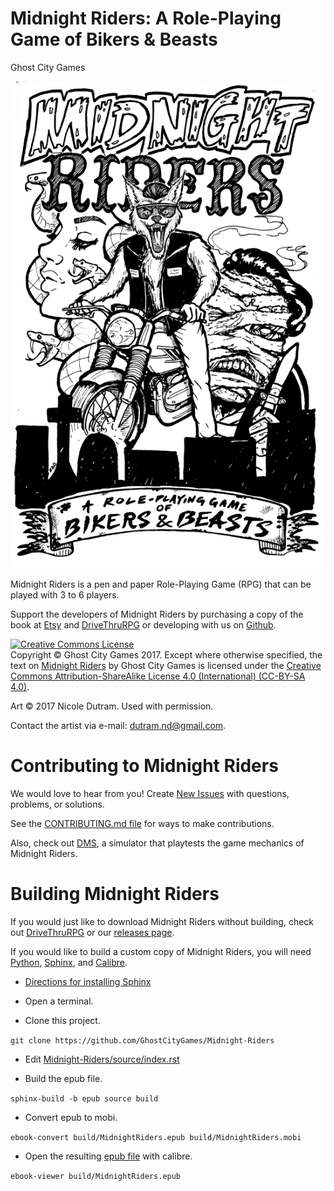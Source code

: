 # Midnight Riders: A Role-Playing Game of Bikers & Beasts

Ghost City Games

![Screenshot](https://github.com/GhostCityGames/Midnight-Riders/blob/master/source/_static/mr-cover.png?raw=true "Midnight Riders Cover")

Midnight Riders is a pen and paper Role-Playing Game (RPG) that can be played with 3 to 6 players.

Support the developers of Midnight Riders by purchasing a copy of the book at [Etsy](https://www.etsy.com/listing/576575261/midnight-riders-role-playing-game)
and [DriveThruRPG](http://www.drivethrurpg.com/product/225714/Midnight-Riders)
or developing with us on [Github](https://github.com/GhostCityGames/Midnight-Riders).

<a rel="license" href="http://creativecommons.org/licenses/by-sa/4.0/"><img alt="Creative Commons License" style="border-width:0" src="https://i.creativecommons.org/l/by-sa/4.0/88x31.png" /></a><br>Copyright © Ghost City Games 2017.  Except where otherwise specified, the text on <a href="https://github.com/GhostCityGames/Midnight-Riders">Midnight Riders</a> by Ghost City Games is licensed under the <a href="https://creativecommons.org/licenses/by-sa/4.0/">Creative Commons Attribution-ShareAlike License 4.0 (International) (CC-BY-SA 4.0)</a>.

Art © 2017 Nicole Dutram. Used with permission.

Contact the artist via e-mail: dutram.nd@gmail.com.

# Contributing to Midnight Riders

We would love to hear from you!  Create [New Issues](https://github.com/GhostCityGames/Midnight-Riders/issues/new)
with questions, problems, or solutions.

See the [CONTRIBUTING.md file](https://github.com/GhostCityGames/Midnight-Riders/blob/master/CONTRIBUTING.md)
for ways to make contributions.

Also, check out [DMS](https://github.com/GhostCityGames/dice-mechanic-sim), a simulator that playtests the game mechanics of Midnight Riders.

# Building Midnight Riders

If you would just like to download Midnight Riders without building, check out [DriveThruRPG](http://www.drivethrurpg.com/product/225714/Midnight-Riders)
or our [releases page](https://github.com/GhostCityGames/Midnight-Riders/releases).

If you would like to build a custom copy of Midnight Riders, you will need [Python](https://www.python.org/),
[Sphinx](http://www.sphinx-doc.org/en/stable/), and [Calibre](https://calibre-ebook.com/).

* [Directions for installing Sphinx](http://www.sphinx-doc.org/en/stable/install.html)

* Open a terminal.

* Clone this project.

```git clone https://github.com/GhostCityGames/Midnight-Riders```

* Edit [Midnight-Riders/source/index.rst](https://github.com/GhostCityGames/Midnight-Riders/blob/master/source/index.rst)

* Build the epub file.

```sphinx-build -b epub source build```

* Convert epub to mobi.

```ebook-convert build/MidnightRiders.epub build/MidnightRiders.mobi```

* Open the resulting [epub file](https://github.com/GhostCityGames/Midnight-Riders/blob/master/build/MidnightRiders.epub)
with calibre.

```ebook-viewer build/MidnightRiders.epub```
